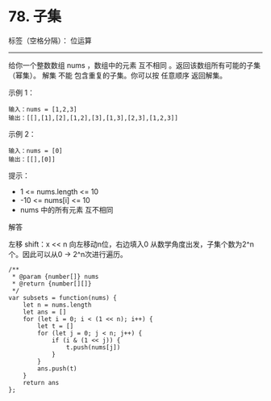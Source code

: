 ﻿# 78. 子集

标签（空格分隔）： 位运算

---

给你一个整数数组 nums ，数组中的元素 互不相同 。返回该数组所有可能的子集（幂集）。
解集 不能 包含重复的子集。你可以按 任意顺序 返回解集。

示例 1：

    输入：nums = [1,2,3]
    输出：[[],[1],[2],[1,2],[3],[1,3],[2,3],[1,2,3]]

示例 2：

    输入：nums = [0]
    输出：[[],[0]]

提示：

 - 1 <= nums.length <= 10
 - -10 <= nums[i] <= 10
 - nums 中的所有元素 互不相同

解答

左移 shift：x << n 向左移动n位，右边填入0
从数学角度出发，子集个数为2^n个。因此可以从0 -> 2^n次进行遍历。

    /**
     * @param {number[]} nums
     * @return {number[][]}
     */
    var subsets = function(nums) {
        let n = nums.length
        let ans = []
        for (let i = 0; i < (1 << n); i++) {
            let t = []
            for (let j = 0; j < n; j++) {
                if (i & (1 << j)) {
                    t.push(nums[j])
                }
            }
            ans.push(t)
        }
        return ans
    };
